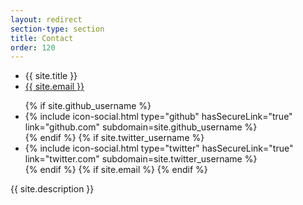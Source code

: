 ```yaml
---
layout: redirect
section-type: section
title: Contact
order: 120
---
```

<ul class="contact-list">
	<li>{{ site.title }}</li>
	<li><a href="mailto:{{ site.email }}">{{ site.email }}</a></li>
</ul>
<ul class="social-media-list">
	{% if site.github_username %}
		<li>
			{% include icon-social.html type="github" hasSecureLink="true" link="github.com" subdomain=site.github_username %}
		</li>
	{% endif %}
	{% if site.twitter_username %}
		<li>
			{% include icon-social.html type="twitter" hasSecureLink="true" link="twitter.com" subdomain=site.twitter_username %}
		</li>
	{% endif %}
	{% if site.email %}
	{% endif %}
</ul>
<div class="text-center">
	<p>{{ site.description }}</p>
</div>